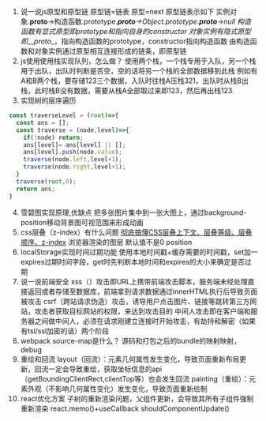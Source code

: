 
1. 说一说js原型和原型链
原型链=链表
原型=next
原型链表示如下
实例对象.__proto__->构造函数.prototype.___proto__->Object.prototype.__proto__->null
构造函数有显式原型即prototype和指向自身的constructor
对象实例有隐式原型即__proto__，指向构造函数的prototype，constructor指向构造函数
由构造函数和对象实例通过原型相互连接形成的链条，即原型链
2. js使用使用栈实现队列，怎么做？
使用两个栈，一个栈专用于入队，另一个栈用于出队，出队时判断是否空，空的话将另一个栈的全部数据移到此栈
例如有A和B两个栈，要存储123三个数据，入队时往栈A压栈321，出队时从栈B出栈，此时栈B没有数据，需要从栈A全部取过来即123，然后再出栈123.
3. 实现树的层序遍历
```js
const traverseLevel = (root)=>{
  const ans = [];
  const traverse = (node,level)=>{
    if(!node) return;
    ans[level]= ans[level] || [];
    ans[level].push(node.value);
    traverse(node.left,level+1);
    traverse(node.right,level+1);
  }
  traverse(root,0);
  return ans;
}
```
4. 雪碧图实现原理,优缺点
把多张图片集中到一张大图上，通过background-position移动背景图可视范围来形成动画
5. css层叠（z-index）有什么问题
[彻底搞懂CSS层叠上下文、层叠等级、层叠顺序、z-index](https://juejin.cn/post/6844903667175260174)
浏览器渲染的图层
默认值不是0
position
6. localStorage实现时间过期功能
使用本地时间戳+缓存需要的时间戳，set加一expires过期时间字段，get时先判断本地时间和expires的大小来确定是否过期
7. 说一说前端安全
xss（）攻击即URL上携带前端攻击脚本，服务端未经处理直接返回或者存储至数据库，前端拿到请求数据通过innerHTML执行后导致页面被攻击
csrf（跨站请求伪造）攻击，诱导用户点击图片、链接等跳转第三方网站，攻击者获取目标网站的权限，来达到攻击目的
中间人攻击即在客户端和服务器之间做中间人，必须在请求刚建立连接时开始攻击，有劫持和解密（如果有tsl/ssl加密的话）两个阶段
8. webpack source-map是什么？
源码和打包之后的bundle的映射映射，
debug
9. 重绘和回流
layout（回流）：元素几何属性发生变化，导致页面重新布局更新，回流一定会导致重绘，获取坐标信息的api（getBoundingClientRect,clientTop等）也会发生回流
painting（重绘）：元素外观（不影响几何属性变化）发生变化，导致页面重新绘制
10. react优化方案
子树的重新渲染问题，父组件更新，会导致其所有子组件强制重新渲染
react.memo()+useCallback
shouldComponentUpdate()
